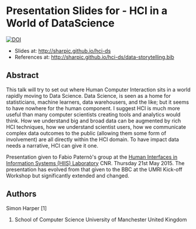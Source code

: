 # Presentation Slides for - HCI in a World of DataScience

[![DOI](https://zenodo.org/badge/4300/sharpic/hci-ds.svg)](http://dx.doi.org/10.5281/zenodo.17646)

- Slides at: http://sharpic.github.io/hci-ds
- References at: http://sharpic.github.io/hci-ds/data-storytelling.bib

## Abstract
This talk will try to set out where Human Computer Interaction sits in a world rapidly moving to Data Science. Data Science, is seen as a home for statisticians, machine learners, data warehousers, and the like; but it seems to have nowhere for the human component. I suggest HCI is much more useful than many computer scientists creating tools and analytics would think. How we understand big and broad data can be augmented by rich HCI techniques, how we understand scientist users, how we communicate complex data outcomes to the public (allowing them some form of involvement) are all directly within the HCI domain. To have impact data needs a narrative, HCI can give it one.   

Presentation given to Fabio Paternò's group at the [Human Interfaces in Information Systems (HIIS) Laboratory](http://hiis.isti.cnr.it/) CNR. Thursday 21st May 2015. The presentation has evolved from that given to the BBC at the UMRI Kick-off Workshop but significantly extended and changed.

## Authors
Simon Harper [1]

1. School of Computer Science University of Manchester United Kingdom 
